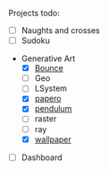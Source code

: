 Projects todo:

- [ ] Naughts and crosses
- [ ] Sudoku
- Generative Art
    - [x] [Bounce](/projects/bounce)
    - [ ] Geo
    - [ ] LSystem
    - [x] [papero](/blog/papero) 
    - [x] [pendulum](/projects/pendulums)
    - [ ] raster
    - [ ] ray
    - [x] [wallpaper](/projects/wallpaper)
- [ ] Dashboard

